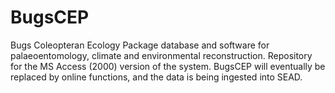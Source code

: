 # BugsCEP
Bugs Coleopteran Ecology Package database and software for palaeoentomology, climate and environmental reconstruction. Repository for the MS Access (2000) version of the system. BugsCEP will eventually be replaced by online functions, and the data is being ingested into SEAD.
